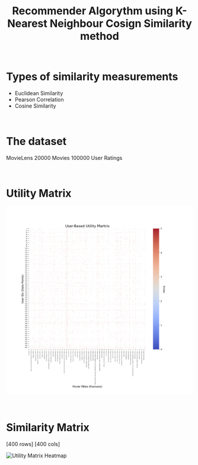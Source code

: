 

<h1 align="center">
	Recommender Algorythm using K-Nearest Neighbour Cosign Similarity method
</h1>

<br />


# Types of similarity measurements

- Euclidean Similarity
- Pearson Correlation
- Cosine Similarity

<br />


# The dataset

MovieLens
20000 Movies
100000 User Ratings

<br />


# Utility Matrix

![Similarity Matirx Heatmap](../media/utility_matrix.png)

<br />


# Similarity Matrix

[400 rows]
[400 cols]

![Utility Matrix Heatmap](../media/similarity_matrix.png)

<br />
